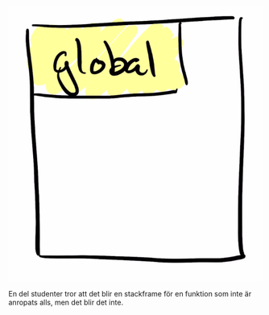 ![Facit](kugg1.png)

En del studenter tror att det blir en stackframe för en funktion som inte är anropats alls, men det blir det inte.
